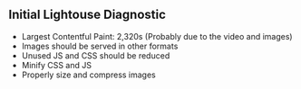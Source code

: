 ## Initial Lightouse Diagnostic

- Largest Contentful Paint: 2,320s (Probably due to the video and images)
- Images should be served in other formats
- Unused JS and CSS should be reduced
- Minify CSS and JS
- Properly size and compress images
